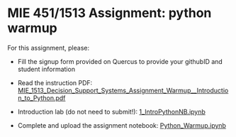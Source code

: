 # MIE 451/1513 Assignment: python warmup

For this assignment, please:

- Fill the signup form provided on Quercus to provide your githubID and student information

- Read the instruction PDF:  [MIE_1513_Decision_Support_Systems_Assignment_Warmup__Introduction_to_Python.pdf](MIE_1513_Decision_Support_Systems_Assignment_Warmup__Introduction_to_Python.pdf) 

- Introduction lab (do not need to submit!): [1_IntroPythonNB.ipynb](1_IntroPythonNB.ipynb)

- Complete and upload the assignment notebook: [Python_Warmup.ipynb](Python_Warmup.ipynb) 

